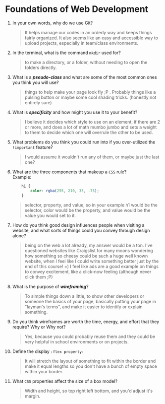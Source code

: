 # Foundations of Web Development
01. In your own words, why do we use Git?

    >It helps manage our codes in an orderly way and keeps things fairly organized.
     It also seems like an easy and accessible way to upload projects, especially in team/class environments.

02. In the terminal, what is the command `mkdir` used for?

    > to make a directory, or a folder, without needing to open the folders directly.

03. What is a ***pseudo-class*** and what are some of the most common ones you think you will use? 

    > things to help make your page look fly ;P . Probably things like a pulsing button or maybe some cool shading tricks. (honestly not entirely sure)

04. What is ***specificity*** and how might you use it to your benefit?

    > I believe it decides which style to use on an element, if there are 2 or more, and does a lot of math mumbo jumbo and sets a weight to them to decide which one will overrule the other to be used.

05. What problems do you think you could run into if you over-utilized the `!important` feature?

    > I would assume it wouldn't run any of them, or maybe just the last one?

06. What are the three components that makeup a `CSS` rule? <br> Example:

    ```css
        h1 {
            color: rgba(255, 210, 33, .75);
        }
    ```

    > selector, property, and value, so in your example h1 would be the selector, color would be the property, and value would be the value you would set to it. 

07. How do you think good design influences people when visiting a website, and what sorts of things could you convey through design alone?

    > being on the web a lot already, my answer would be a ton. I've questioned websites like Craigslist for many moons wondering how something so cheesy could be such a huge well known website, when I feel like I could write something better just by the end of this course! =) I feel like ads are a good example on things to convey excitement, like a click-now feeling (although never click them ;P)

08. What is the purpose of ***wireframing***?

    >To simple things down a little, to show other developers or someone the basics of your page, basically putting your page in "layman's terms", and make it easier to identify or explain something.

09. Do you think wireframes are worth the time, energy, and effort that they require? Why or Why not?

    > Yes, because you could probably reuse them and they could be very helpful in school environments or on projects.

10. Define the display `:flex property:`

    > It will stretch the layout of something to fit within the border and make it equal lengths so you don't have a bunch of empty space within your border.

11. What `CSS` properties affect the size of a box model?

    > Width and height, so top right left bottom, and you'd adjust it's margin.
    
